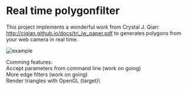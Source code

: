 # Real time polygonfilter
This project implements a wonderful work from Crystal J. Qian: http://cjqian.github.io/docs/tri_iw_paper.pdf
to generates polygons from your web camera in real time. 

![example](https://github.com/zysoong/real-time-polygonfilter/blob/master/example.gif)

Comming features:\
Accept parameters from command line (work on going)\
More edge filters (work on going)\
Render triangles with OpenGL (target)\

